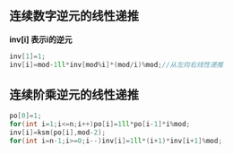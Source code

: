 ## 连续数字逆元的线性递推

**inv[i] 表示i的逆元**

```c++
inv[1]=1;
inv[i]=mod-1ll*inv[mod%i]*(mod/i)%mod;//从左向右线性递推
```





## 连续阶乘逆元的线性递推

```c++
po[0]=1;
for(int i=1;i<=n;i++)po[i]=1ll*po[i-1]*i%mod;
inv[i]=ksm(po[i],mod-2);
for(int i=n-1;i>=0;i--)inv[i]=1ll*(i+1)*inv[i+1]%mod;
```

